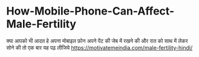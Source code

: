 # How-Mobile-Phone-Can-Affect-Male-Fertility
क्या आपको भी आदत हे अपना मोबाइल फ़ोन अपने पेंट की जेब में रखने की और रात को साथ में लेकर सोने की तो एक बार यह पढ़ लीजिये https://motivatemeindia.com/male-fertility-hindi/
